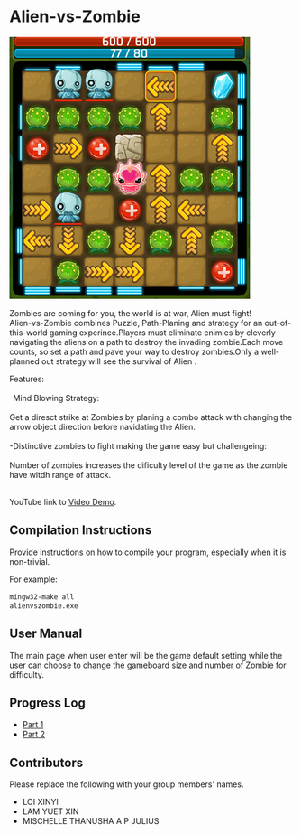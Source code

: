 # Alien-vs-Zombie

![](images/AlienPath.png)

Zombies are coming for you, the world is at war, Alien must fight!<br>
Alien-vs-Zombie combines Puzzle, Path-Planing and strategy for an out-of-this-world gaming experince.Players must eliminate enimies by cleverly navigating the aliens on a path to destroy the invading zombie.Each move counts, so set a path and pave your way to destroy zombies.Only a well-planned out strategy will see the survival of Alien .

Features:<br><br>
 -Mind Blowing Strategy:<br><br>
  Get a diresct strike at Zombies by planing a combo attack with changing the arrow object direction before navidating the Alien.<br><br>
 -Distinctive zombies to fight making the game easy but challengeing:<br><br>
  Number of zombies increases the dificulty level of the game as the zombie have witdh range of attack.<br><br>
  
 YouTube link to [Video Demo](https://youtube.com).

## Compilation Instructions

Provide instructions on how to compile your program, especially when it is non-trivial.

For example:

```
mingw32-make all
alienvszombie.exe
```

## User Manual
The main page when user enter will be the game default setting while the user can choose to change the gameboard size and number of Zombie for difficulty.

## Progress Log

- [Part 1](PART1.md)
- [Part 2](PART2.md)

## Contributors

Please replace the following with your group members' names. 

- LOI XINYI 
- LAM YUET XIN
- MISCHELLE THANUSHA A P JULIUS
